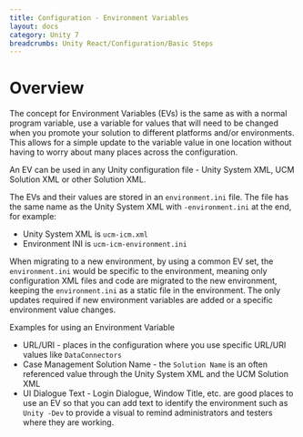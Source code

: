 ```yaml
---
title: Configuration - Environment Variables
layout: docs
category: Unity 7
breadcrumbs: Unity React/Configuration/Basic Steps
---
```

# Overview

The concept for Environment Variables (EVs) is the same as with a normal program variable, use a variable for values that will need to be changed when you promote your solution to different platforms and/or environments. 
This allows for a simple update to the variable value in one location without having to worry about many places across the configuration.  

An EV can be used in any Unity configuration file - Unity System XML, UCM Solution XML or other Solution XML.

The EVs and their values are stored in an `environment.ini` file. The file has the same name as the Unity System XML with `-environment.ini` at the end, for example: 

- Unity System XML is `ucm-icm.xml`
- Environment INI is `ucm-icm-environment.ini`

When migrating to a new environment, by using a common EV set, the `environment.ini` would be specific to the environment, meaning only configuration XML files and code are migrated to the new environment, keeping the `environment.ini` as a static file in the environment. 
The only updates required if new environment variables are added or a specific environment value changes.

Examples for using an Environment Variable

- URL/URI - places in the configuration where you use specific URL/URI values like `DataConnectors`
- Case Management Solution Name - the `Solution Name` is an often referenced value through the Unity System XML and the UCM Solution XML
- UI Dialogue Text - Login Dialogue, Window Title, etc. are good places to use an EV so that you can add text to identify the environment such as `Unity -Dev` to provide a visual to remind administrators and testers where they are working.
